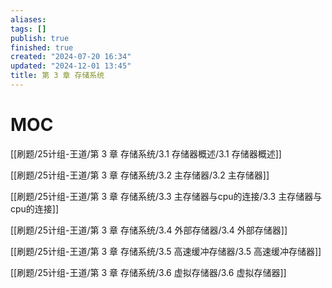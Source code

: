 ```yaml
---
aliases: 
tags: []
publish: true
finished: true
created: "2024-07-20 16:34"
updated: "2024-12-01 13:45"
title: 第 3 章 存储系统
---
```

# MOC

[[刷题/25计组-王道/第 3 章 存储系统/3.1 存储器概述/3.1 存储器概述]]

[[刷题/25计组-王道/第 3 章 存储系统/3.2 主存储器/3.2 主存储器]]

[[刷题/25计组-王道/第 3 章 存储系统/3.3 主存储器与cpu的连接/3.3 主存储器与cpu的连接]]

[[刷题/25计组-王道/第 3 章 存储系统/3.4 外部存储器/3.4 外部存储器]]

[[刷题/25计组-王道/第 3 章 存储系统/3.5 高速缓冲存储器/3.5 高速缓冲存储器]]

[[刷题/25计组-王道/第 3 章 存储系统/3.6 虚拟存储器/3.6 虚拟存储器]]
